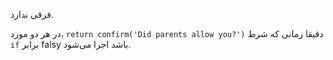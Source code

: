 فرقی ندارد.

در هر دو مورد، `return confirm('Did parents allow you?')` دقیقا زمانی که شرط `if` برابر falsy باشد اجرا می‌شود.